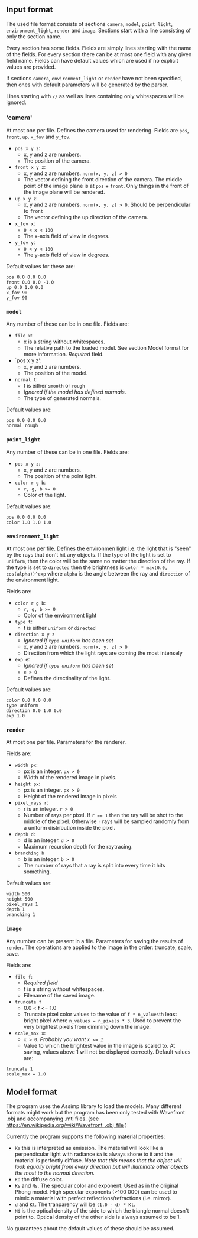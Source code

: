 ## Input format

The used file format consists of sections `camera`, `model`, `point_light`,
`environment_light`, `render` and `image`. Sections
start with a line consisting of only the section name.

Every
section has some fields. Fields are simply lines starting
with the name of the fields. For every section there can be
at most one field with any given field name.
Fields can have default values
which are used if no explicit values are provided.

If sections `camera`, `environment_light` or  `render` have not been
specified, then ones with default parameters will be generated by the parser.

Lines starting with `//` as well as lines containing only
whitespaces will be ignored.

### 'camera'
At most one per file. Defines the camera used for rendering. Fields are
`pos`, `front`, `up`, `x_fov` and `y_fov`.

* `pos x y z`:
  * x, y and z are numbers.
  * The position of the camera.
* `front x y z`:
  * x, y and z are numbers. `norm(x, y, z) > 0`
  * The vector defining the front direction of the camera. The middle
    point of the image plane is at `pos` + `front`. Only things in the
    front of the image plane will be rendered.
* `up x y z`:
  * x, y and z are numbers. `norm(x, y, z) > 0`. Should be perpendicular to `front`
  * The vector defining the up direction of the camera.
* `x_fov x`:
  * `0 < x < 180`
  * The x-axis field of view in degrees.
* `y_fov y`:
  * `0 < y < 180`
  * The y-axis field of view in degrees.

Default values for these
are:
```
pos 0.0 0.0 0.0
front 0.0 0.0 -1.0
up 0.0 1.0 0.0
x_fov 90
y_fov 90
```

### `model`
Any number of these can be in one file. Fields are:

* `file x`:
  * x is a string without whitespaces.
  * The relative path to the loaded model. See section Model format
    for more information. *Required* field.
* `pos x y z':
  * x, y and z are numbers.
  * The position of the model.
* `normal t`:
  * t is either `smooth` or `rough`
  * *Ignored if the model has defined normals*.
  * The type of generated normals.

Default values are:
```
pos 0.0 0.0 0.0
normal rough
```

### `point_light`
Any number of these can be in one file. Fields are:

* `pos x y z`:
  * x, y and z are numbers.
  * The position of the point light.
* `color r g b`:
  * `r, g, b >= 0`
  * Color of the light.

Default values are:
```
pos 0.0 0.0 0.0
color 1.0 1.0 1.0

```
### `environment_light`
At most one per file. Defines the environmen light i.e. the light
that is "seen" by the rays that don't hit any objects. If the type
of the light is set to `uniform`, then the color will be the same
no matter the direction of the ray. If the type is set to `directed`
then the brightness is `color * max(0.0, cos(alpha))^exp` where
`alpha` is the angle between the ray and `direction` of the environment
light.

Fields are:

* `color r g b`:
  * `r, g, b >= 0`
  * Color of the environment light
* `type t`:
  * t is either `uniform` or `directed`
* `direction x y z`
  * *Ignored if `type uniform` has been set*
  * x, y and z are numbers. `norm(x, y, z) > 0`
  * Direction from which the light rays are coming the most intensely
* `exp e`:
  * *Ignored if `type uniform` has been set*
  * `e > 0`
  * Defines the directinality of the light.

Default values are:
```
color 0.0 0.0 0.0
type uniform
direction 0.0 1.0 0.0
exp 1.0
```
### `render`
At most one per file. Parameters for the renderer.

Fields are:
* `width px`:
  * px is an integer. `px > 0`
  * Width of the rendered image in pixels.
* `height px`:
  * px is an integer. `px > 0`
  * Height of the rendered image in pixels
* `pixel_rays r`:
  * r is an integer. `r > 0`
  * Number of rays per pixel. If `r == 1` then the ray will be shot
    to the middle of the pixel. Otherwise `r` rays will be sampled
    randomly from a uniform distribution inside the pixel.
* `depth d`:
  * d is an integer. `d > 0`
  * Maximum recursion depth for the raytracing.
* `branching b`
  * b is an integer. `b > 0`
  * The number of rays that a ray is split into every time
    it hits something.

Default values are:
```
width 500
height 500
pixel_rays 1
depth 1
branching 1
```

### `image`
Any number can be present in a file.
Parameters for saving the results of `render`. The operations are
applied to the image in the order: truncate, scale, save.

Fields are:
* `file f`:
  * *Required field*
  * f is a string without whitespaces.
  * Filename of the saved image.
* `truncate f`
  * 0.0 < f <= 1.0
  * Truncate pixel color values to the value of `f * n_values`th least
    bright pixel where `n_values = n_pixels * 3`. Used to prevent
    the very brightest pixels from dimming down the image.
* `scale_max x`:
  * `x > 0`. *Probably you want `x <= 1`*
  * Value to which the brightest value in the image is scaled to.
    At saving, values above 1 will not be displayed correctly.
Default values are:
```
truncate 1
scale_max = 1.0
```

## Model format
The program uses the Assimp library to load the models. Many different
formats might work but the program has been only tested with
Wavefront .obj and accompanying .mtl files.
(see https://en.wikipedia.org/wiki/Wavefront_.obj_file )

Currently the program supports the following material properties:
* `Ka` this is interpreted as emission. The material will look like
   a perpendicular light with radiance `Ka` is always shone to it and
   the material is perfectly diffuse. *Note that this means that
   the object will look equally bright from every direction but
   will illuminate other objects the most to the normal direction.*
* `Kd` the diffuse color.
* `Ks` and `Ns`. The specular color and exponent. Used as in the
  original Phong model. High specular exponents (>100 000) can be used
  to mimic a material with perfect reflections/refractions (i.e. mirror).
* `d` and `Kt`. The tranparency will be `(1.0 - d) * Kt`.
* `Ni` is the optical density of the side to which the triangle normal
   doesn't point to. Optical density of the other side is always
   assumed to be 1.

No guarantees about the default values of these should be assumed.
